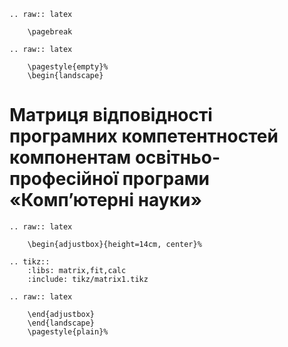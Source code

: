 ```{eval-rst}
.. raw:: latex

    \pagebreak

```

```{eval-rst}
.. raw:: latex

    \pagestyle{empty}%
    \begin{landscape}
```

# Матриця відповідності програмних компетентностей компонентам освітньо-професійної програми «Комп’ютернi науки»

```{eval-rst}
.. raw:: latex

    \begin{adjustbox}{height=14cm, center}%

.. tikz::
    :libs: matrix,fit,calc
    :include: tikz/matrix1.tikz

.. raw:: latex

    \end{adjustbox}
    \end{landscape}
    \pagestyle{plain}%
```
